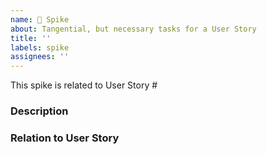 ```yaml
---
name: 🔎 Spike
about: Tangential, but necessary tasks for a User Story
title: ''
labels: spike
assignees: ''
---
```

This spike is related to User Story #

### Description

### Relation to User Story